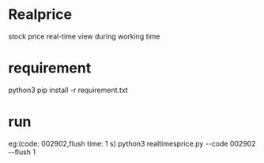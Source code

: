 # Realprice
stock price real-time view during working time

# requirement
python3
pip install -r requirement.txt 

# run
eg:(code: 002902,flush time: 1 s)
python3 realtimesprice.py --code 002902 --flush 1 
